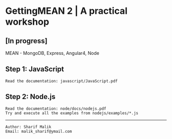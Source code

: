 # GettingMEAN 2 | A practical workshop 
[In progress]
-------------------------------------------------------------
MEAN - MongoDB, Express, Angular4, Node

## Step 1: JavaScript
    Read the documentation: javascript/JavaScript.pdf
    
## Step 2: Node.js
    Read the documentation: node/docs/nodejs.pdf
    Try and execute all the examples from nodejs/examples/*.js
    
    
-------------------------------------------------------------
    Author: Sharif Malik
    Email: malik_sharif@ymail.com

